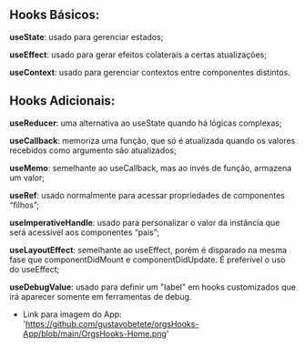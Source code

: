 ## Hooks Básicos:

**useState**: usado para gerenciar estados;

**useEffect**: usado para gerar efeitos colaterais a certas atualizações;

**useContext**: usado para gerenciar contextos entre componentes distintos.

## Hooks Adicionais:

**useReducer**: uma alternativa ao useState quando há lógicas complexas;

**useCallback**: memoriza uma função, que só é atualizada quando os valores recebidos como argumento são atualizados;

**useMemo**: semelhante ao useCallback, mas ao invés de função, armazena um valor;

**useRef**: usado normalmente para acessar propriedades de componentes “filhos”;

**useImperativeHandle**: usado para personalizar o valor da instância que será acessível aos componentes “pais”;

**useLayoutEffect**: semelhante ao useEffect, porém é disparado na mesma fase que componentDidMount e componentDidUpdate. É preferível o uso do useEffect;

**useDebugValue**: usado para definir um "label" em hooks customizados que irá aparecer somente em ferramentas de debug.

-   Link para imagem do App: 'https://github.com/gustavobetete/orgsHooks-App/blob/main/OrgsHooks-Home.png'
